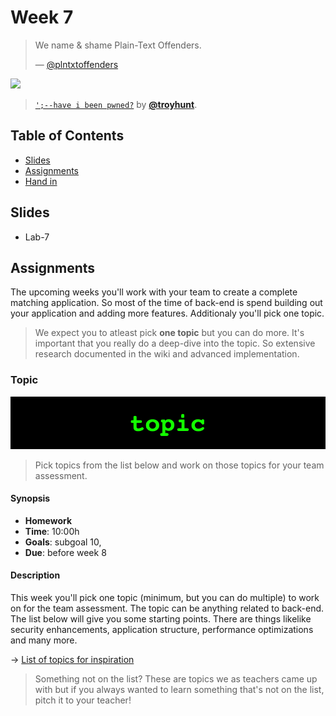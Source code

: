 # Week 7

> We name & shame Plain-Text Offenders.
>
> — [@plntxtoffenders][quote-author]

[![][inspiration-cover]][inspiration-link]

> [`';--have i been pwned?`][inspiration-link] by
> [**@troyhunt**][inspiration-author].


## Table of Contents

*  [Slides](#slides)
*  [Assignments](#assignments)
*  [Hand in](#hand-in)

## Slides
* Lab-7

## Assignments

The upcoming weeks you'll work with your team to create a complete matching application. So most of the time of back-end is spend building out your application and adding more features. Additionaly you'll pick one topic.

> We expect you to atleast pick **one topic** but you can do more. It's important that you really do a deep-dive into the topic. So extensive research documented in the wiki and advanced implementation.

### Topic

![Topic banner](assets/banners/topic.jpg)

> Pick topics from the list below and work on those topics for your team assessment.

#### Synopsis

*   **Homework**
*   **Time**: 10:00h
*   **Goals**: subgoal 10,
*   **Due**: before week 8

#### Description
This week you'll pick one topic (minimum, but you can do multiple) to work on for the team assessment. The topic can be anything related to back-end. The list below will give you some starting points. There are things likelike security enhancements, application structure, performance optimizations and many more.

→ [List of topics for inspiration][topics]

> Something not on the list? These are topics we as teachers came up with but if you always wanted to learn something that's not on the list, pitch it to your teacher!

[quote-author]: https://twitter.com/plntxtoffenders?lang=en
[inspiration-cover]: assets/images/pwned.png
[inspiration-link]: https://haveibeenpwned.com/About
[inspiration-author]: https://twitter.com/troyhunt

[issues]: https://github.com/cmda-bt/be-course-20-21/issues/new/choose
[topics]: /topics.md
